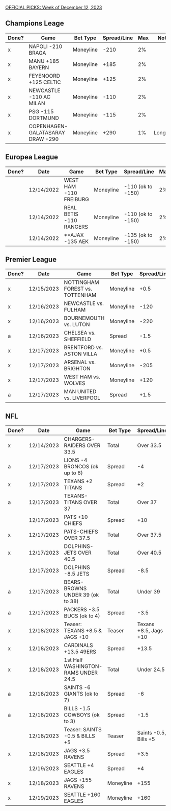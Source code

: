 [OFFICIAL PICKS: Week of December 12, 2023](https://locals.com/feed/24414/sportspicks/4985441/official-picks-week-of-december-12-2023)

## Champions Leage

| Done? | Game                             | Bet Type  | Spread/Line | Max | Notes    |
| ----- | -------------------------------- | --------- | ----------- | --- | -------- |
| x     | NAPOLI -210 BRAGA                | Moneyline | -210        | 2%  |          |
| x     | MANU +185 BAYERN                 | Moneyline | +185        | 2%  |          |
| x     | FEYENOORD +125 CELTIC            | Moneyline | +125        | 2%  |          |
| x     | NEWCASTLE -110 AC MILAN          | Moneyline | -110        | 2%  |          |
| x     | PSG -115 DORTMUND                | Moneyline | -115        | 2%  |          |
| x     | COPENHAGEN-GALATASARAY DRAW +290 | Moneyline | +290        | 1%  | Longshot |

## Europea League

| Done? | Date       | Game                    | Bet Type  | Spread/Line       | Max | Notes |
| ----- | ---------- | ----------------------- | --------- | ----------------- | --- | ----- |
|       | 12/14/2022 | WEST HAM -110 FREIBURG  | Moneyline | -110 (ok to -150) | 2%  |       |
|       | 12/14/2022 | REAL BETIS -110 RANGERS | Moneyline | -110 (ok to -150) | 2%  |       |
|       | 12/14/2022 | **AJAX -135 AEK         | Moneyline | -135 (ok to -150) | 2%  |       |

## Premier League

| Done? | Date       | Game                            | Bet Type  | Spread/Line | Max | Notes |
| ----- | ---------- | ------------------------------- | --------- | ----------- | --- | ----- |
| x     | 12/15/2023 | NOTTINGHAM FOREST vs. TOTTENHAM | Moneyline | +0.5        | 2%  |       |
| x     | 12/16/2023 | NEWCASTLE vs. FULHAM            | Moneyline | -120        | 2%  |       |
| x     | 12/16/2023 | BOURNEMOUTH vs. LUTON           | Moneyline | -220        | 2%  |       |
| a     | 12/16/2023 | CHELSEA vs. SHEFFIELD           | Spread    | -1.5        | 2%  |       |
| x     | 12/17/2023 | BRENTFORD vs. ASTON VILLA       | Moneyline | +0.5        | 2%  |       |
| x     | 12/17/2023 | ARSENAL vs. BRIGHTON            | Moneyline | -205        | 2%  |       |
| x     | 12/17/2023 | WEST HAM vs. WOLVES             | Moneyline | +120        | 2%  |       |
| a     | 12/17/2023 | MAN UNITED vs. LIVERPOOL        | Spread    | +1.5        | 2%  |       |

## NFL

| Done? | Date       | Game                                | Bet Type  | Spread/Line           | Max | Notes      |
| ----- | ---------- | ----------------------------------- | --------- | --------------------- | --- | ---------- |
| x     | 12/14/2023 | CHARGERS-RAIDERS OVER 33.5          | Total     | Over 33.5             | 2%  |            |
| a     | 12/17/2023 | LIONS -4 BRONCOS (ok up to 6)       | Spread    | -4                    | 2%  | ok up to 6 |
| x     | 12/17/2023 | TEXANS +2 TITANS                    | Spread    | +2                    | 2%  |            |
| a     | 12/17/2023 | TEXANS-TITANS OVER 37               | Total     | Over 37               | 2%  |            |
|       | 12/17/2023 | PATS +10 CHIEFS                     | Spread    | +10                   | 2%  |            |
| x     | 12/17/2023 | PATS-CHIEFS OVER 37.5               | Total     | Over 37.5             | 2%  |            |
| x     | 12/17/2023 | DOLPHINS-JETS OVER 40.5             | Total     | Over 40.5             | 2%  |            |
|       | 12/17/2023 | DOLPHINS -8.5 JETS                  | Spread    | -8.5                  | 2%  |            |
| a     | 12/17/2023 | BEARS-BROWNS UNDER 39 (ok to 38)    | Total     | Under 39              | 2%  | ok to 38   |
| a     | 12/17/2023 | PACKERS -3.5 BUCS (ok to 4)         | Spread    | -3.5                  | 2%  | ok to 4    |
| x     | 12/18/2023 | Teaser: TEXANS +8.5 & JAGS +10      | Teaser    | Texans +8.5, Jags +10 | 2%  |            |
| x     | 12/18/2023 | CARDINALS +13.5 49ERS               | Spread    | +13.5                 | 2%  |            |
| x     | 12/18/2023 | 1st Half WASHINGTON-RAMS UNDER 24.5 | Total     | Under 24.5            | 2%  |            |
| a     | 12/18/2023 | SAINTS -6 GIANTS (ok to 7)          | Spread    | -6                    | 2%  | ok to 7    |
| a     | 12/18/2023 | BILLS -1.5 COWBOYS (ok to 3)        | Spread    | -1.5                  | 2%  | ok to 3    |
|       | 12/18/2023 | Teaser: SAINTS -0.5 & BILLS +5      | Teaser    | Saints -0.5, Bills +5 | 2%  |            |
| x     | 12/18/2023 | JAGS +3.5 RAVENS                    | Spread    | +3.5                  | 2%  |            |
|       | 12/19/2023 | SEATTLE +4 EAGLES                   | Spread    | +4                    | 2%  |            |
| x     | 12/18/2023 | JAGS +155 RAVENS                    | Moneyline | +155                  | 1%  |            |
| x     | 12/19/2023 | SEATTLE +160 EAGLES                 | Moneyline | +160                  | 1%  |            |